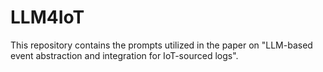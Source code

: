# LLM4IoT
This repository contains the prompts utilized in the paper on "LLM-based event abstraction and integration for IoT-sourced logs".
